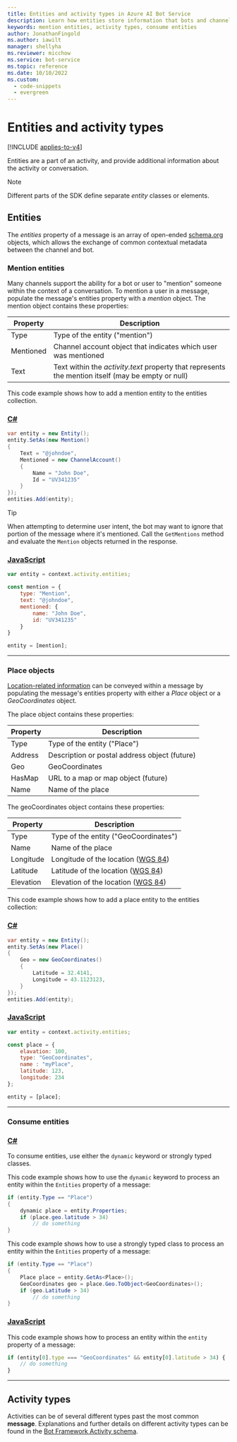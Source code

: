 ```yaml
---
title: Entities and activity types in Azure AI Bot Service
description: Learn how entities store information that bots and channels use when exchanging messages. See how to populate entity properties and how to consume entities.
keywords: mention entities, activity types, consume entities
author: JonathanFingold
ms.author: iawilt
manager: shellyha
ms.reviewer: micchow
ms.service: bot-service
ms.topic: reference
ms.date: 10/10/2022
ms.custom:
  - code-snippets
  - evergreen
---
```


# Entities and activity types

[!INCLUDE [applies-to-v4](includes/applies-to-v4-current.md)]

Entities are a part of an activity, and provide additional information about the activity or conversation.

> [!NOTE]
> Different parts of the SDK define separate _entity_ classes or elements.

## Entities

The _entities_ property of a message is an array of open-ended [schema.org](https://schema.org/) objects, which allows the exchange of common contextual metadata between the channel and bot.

### Mention entities

Many channels support the ability for a bot or user to "mention" someone within the context of a conversation.
To mention a user in a message, populate the message's entities property with a _mention_ object.
The mention object contains these properties:

| Property  | Description                                                                                        |
|-----------|----------------------------------------------------------------------------------------------------|
| Type      | Type of the entity ("mention")                                                                     |
| Mentioned | Channel account object that indicates which user was mentioned                                     |
| Text      | Text within the _activity.text_ property that represents the mention itself (may be empty or null) |

This code example shows how to add a mention entity to the entities collection.

### [C#](#tab/cs)

```csharp
var entity = new Entity();
entity.SetAs(new Mention()
{
    Text = "@johndoe",
    Mentioned = new ChannelAccount()
    {
        Name = "John Doe",
        Id = "UV341235"
    }
});
entities.Add(entity);
```

> [!TIP]
> When attempting to determine user intent, the  bot may want to ignore that portion
> of the message where it's mentioned. Call the `GetMentions` method and evaluate
> the `Mention` objects returned in the response.
### [JavaScript](#tab/js)

```javascript
var entity = context.activity.entities;

const mention = {
    type: "Mention",
    text: "@johndoe",
    mentioned: {
        name: "John Doe",
        id: "UV341235"
    }
}

entity = [mention];
```

---

### Place objects

[Location-related information](https://schema.org/Place) can be conveyed
within a message by populating the message's entities property with either
a _Place_ object or a _GeoCoordinates_ object.

The place object contains these properties:

| Property | Description                                   |
|----------|-----------------------------------------------|
| Type     | Type of the entity ("Place")                  |
| Address  | Description or postal address object (future) |
| Geo      | GeoCoordinates                                |
| HasMap   | URL to a map or map object (future)           |
| Name     | Name of the place                             |

The geoCoordinates object contains these properties:

| Property  | Description                            |
|-----------|----------------------------------------|
| Type      | Type of the entity ("GeoCoordinates")  |
| Name      | Name of the place                      |
| Longitude | Longitude of the location ([WGS 84][]) |
| Latitude  | Latitude of the location ([WGS 84][])  |
| Elevation | Elevation of the location ([WGS 84][]) |

[WGS 84]: https://gisgeography.com/wgs84-world-geodetic-system/

This code example shows how to add a place entity to the entities collection:

### [C#](#tab/cs)

```csharp
var entity = new Entity();
entity.SetAs(new Place()
{
    Geo = new GeoCoordinates()
    {
        Latitude = 32.4141,
        Longitude = 43.1123123,
    }
});
entities.Add(entity);
```

### [JavaScript](#tab/js)

```javascript
var entity = context.activity.entities;

const place = {
    elavation: 100,
    type: "GeoCoordinates",
    name : "myPlace",
    latitude: 123,
    longitude: 234
};

entity = [place];

```

---

### Consume entities

### [C#](#tab/cs)

To consume entities, use either the `dynamic` keyword or strongly typed classes.

This code example shows how to use the `dynamic` keyword to process an entity within the `Entities` property of a message:

```csharp
if (entity.Type == "Place")
{
    dynamic place = entity.Properties;
    if (place.geo.latitude > 34)
        // do something
}
```

This code example shows how to use a strongly typed class to process an entity within the `Entities` property of a message:

```csharp
if (entity.Type == "Place")
{
    Place place = entity.GetAs<Place>();
    GeoCoordinates geo = place.Geo.ToObject<GeoCoordinates>();
    if (geo.Latitude > 34)
        // do something
}
```

### [JavaScript](#tab/js)

This code example shows how to process an entity within the `entity` property of a message:

```javascript
if (entity[0].type === "GeoCoordinates" && entity[0].latitude > 34) {
    // do something
}
```

---

## Activity types

Activities can be of several different types past the most common **message**. Explanations and further details on different activity types can be found in the [Bot Framework Activity schema](https://github.com/Microsoft/botframework-sdk/blob/main/specs/botframework-activity/botframework-activity.md).